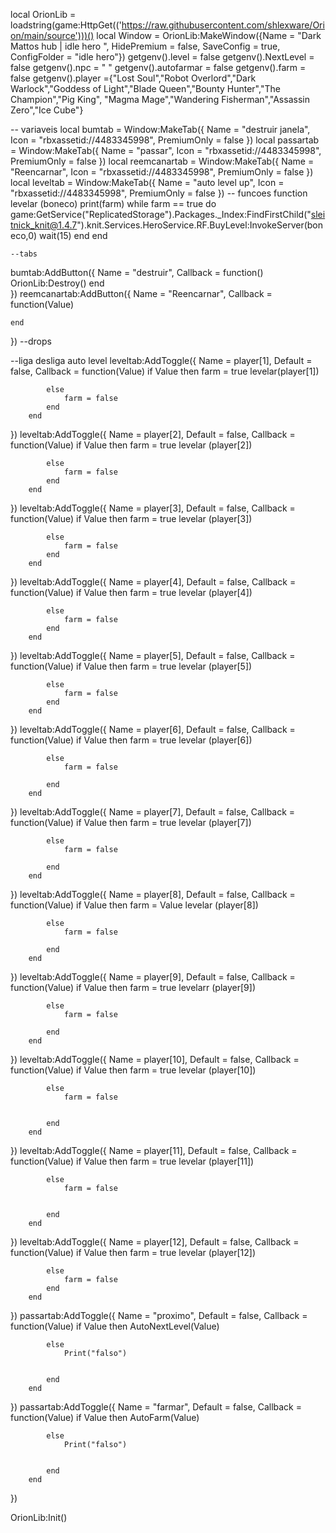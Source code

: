 
local OrionLib = loadstring(game:HttpGet(('https://raw.githubusercontent.com/shlexware/Orion/main/source')))()
local Window = OrionLib:MakeWindow({Name = "Dark Mattos hub | idle hero ", HidePremium = false, SaveConfig = true, ConfigFolder = "idle hero"})
getgenv().level = false
getgenv().NextLevel = false
getgenv().npc = " "
getgenv().autofarmar = false
getgenv().farm = false
getgenv().player ={"Lost Soul","Robot Overlord","Dark Warlock","Goddess of Light","Blade Queen","Bounty Hunter","The Champion","Pig King", "Magma Mage","Wandering Fisherman","Assassin Zero","Ice Cube"}

-- variaveis
local bumtab = Window:MakeTab({
	Name = "destruir janela",
	Icon = "rbxassetid://4483345998",
	PremiumOnly = false
})
local passartab = Window:MakeTab({
	Name = "passar",
	Icon = "rbxassetid://4483345998",
	PremiumOnly = false
})
local reemcanartab = Window:MakeTab({
	Name = "Reencarnar",
	Icon = "rbxassetid://4483345998",
	PremiumOnly = false
})
local leveltab = Window:MakeTab({
	Name = "auto level up",
	Icon = "rbxassetid://4483345998",
	PremiumOnly = false
})
-- funcoes
  function levelar (boneco)
	print(farm)
    while farm == true do
        game:GetService("ReplicatedStorage").Packages._Index:FindFirstChild("sleitnick_knit@1.4.7").knit.Services.HeroService.RF.BuyLevel:InvokeServer(boneco,0)
        wait(15)
    end
end	

	--tabs
bumtab:AddButton({
	Name = "destruir",
	Callback = function()
        OrionLib:Destroy()
  	end    
})
reemcanartab:AddButton({
	Name = "Reencarnar",
	Callback = function(Value)
        
  	end    
})
--drops

--liga desliga auto level
leveltab:AddToggle({
	Name = player[1],
	Default = false,
	Callback = function(Value)
		if Value then
			farm = true
			levelar(player[1])
			
			else
				farm = false	
			end
		end	
})
leveltab:AddToggle({
	Name = player[2],
	Default = false,
	Callback = function(Value)
		if Value then
			farm = true
			levelar (player[2])
			
			else
				farm = false	
			end
		end	
})
leveltab:AddToggle({
	Name = player[3],
	Default = false,
	Callback = function(Value)
		if Value then
			farm = true
		    levelar (player[3])
			
			else
				farm = false
			end
		end	
	
	
})
leveltab:AddToggle({
	Name = player[4],
	Default = false,
	Callback = function(Value)
		if Value then
			farm = true
			levelar (player[4])
			
			else
				farm = false
			end
		end	
	
	
})
leveltab:AddToggle({
	Name = player[5],
	Default = false,
	Callback = function(Value)
		if Value then
			farm = true
		    levelar (player[5])
			
			else
				farm = false
			end
		end	
	
	
})
leveltab:AddToggle({
	Name = player[6],
	Default = false,
	Callback = function(Value)
		if Value then
			farm = true
			levelar (player[6])
			
			else
				farm = false
	
			end
		end	
	
	
})
leveltab:AddToggle({
	Name = player[7],
	Default = false,
	Callback = function(Value)
		if Value then
			farm = true
		    levelar (player[7])
			
			else
				farm = false
			
			end
		end	
	
	
})
leveltab:AddToggle({
	Name = player[8],
	Default = false,
	Callback = function(Value)
		if Value then
			farm = Value
		    levelar (player[8])
			
			else
				farm = false
			
			end
		end	
	
	
})
leveltab:AddToggle({
	Name = player[9],
	Default = false,
	Callback = function(Value)
		if Value then
			farm = true
		    levelarr (player[9])
			
			else
				farm = false
			
			end
		end	
	
	
})
leveltab:AddToggle({
	Name = player[10],
	Default = false,
	Callback = function(Value)
		if Value then
			farm = true
			levelar (player[10])
			
			else
				farm = false
			
	
			end
		end	
	
	
})
leveltab:AddToggle({
	Name = player[11],
	Default = false,
	Callback = function(Value)
		if Value then
			farm = true
		    levelar (player[11])
			
			else
				farm = false
			
	
			end
		end	
	
	
})
leveltab:AddToggle({
	Name = player[12],
	Default = false,
	Callback = function(Value)
		if Value then
			farm = true
		    levelar (player[12])
			
			else
				farm = false
			end
		end	
	
	
})
passartab:AddToggle({
	Name = "proximo",
	Default = false,
	Callback = function(Value)
		if Value then
			AutoNextLevel(Value)
			
			else
				Print("falso")
			
	
			end
		end	
	
	
})
passartab:AddToggle({
	Name = "farmar",
	Default = false,
	Callback = function(Value)
		if Value then
			AutoFarm(Value)
			
			else
				Print("falso")
			
	
			end
		end	
})


OrionLib:Init()
